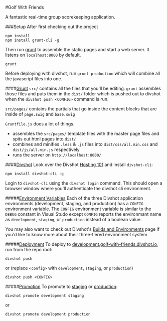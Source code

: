 #Golf With Friends

A fantastic real-time group scorekeeping application.


###Setup
After first checking out the project 
```
npm install
npm install grunt-cli -g
```

Then run [grunt](http://gruntjs.com/) to assemble the static pages and start a web server.  It listens on `localhost:8000` by default.
```
grunt
```

Before deploying with divshot, run `grunt production` which will combine all the javascript files into one.

####[Grunt](http://gruntjs.com/)
`src/` contains all the files that you'll be editing.  `grunt` assembles those files and puts them in the `dist/` folder which is pushed out to divshot when the `divshot push <CONFIG>` command is run.

`src/pages/` contains the partials that go inside the content blocks that are inside of `page.swig` and `base.swig`

`Gruntfile.js` does a lot of things.
+ assembles the `src/pages/` template files with the master page files and spits out html pages into `dist/`
+ combines and minifies `.less` & `.js` files into `dist/css/all.min.css` and `dist/js/all.min.js` respectively
+ runs the server on `http://localhost:8000/`

####[Divshot](https://divshot.com/)
Look over the Divshot [Hosting 101](http://docs.divshot.com/guides/getting-started) and install `divshot-cli`:

```
npm install divshot-cli -g
```

Login to `divshot-cli` using the `divshot login` command.  This should open a browser window where you'll authenticate the divshot cli environment.

#####[Environment Variables](http://docs.divshot.com/guides/environment-variables)
Each of the three Divshot application environments (development, staging, and production) has a `CONFIG` environment variable.  The `CONFIG` environment variable is similar to the `DEBUG` constant in Visual Studo except `CONFIG` reports the environmant name as `development`, `staging`, or `production` instead of a boolean value.

You may also want to check out Divshot's [Builds and Environments](http://docs.divshot.com/guides/builds) page if you'd like to know more about their three-tiered environment system

#####[Deployment](http://docs.divshot.com/guides/builds#deploying-to-an-environment)
To deploy to [development.golf-with-friends.divshot.io](http://development.golf-with-friends.divshot.io/), run from the repo root:
```
divshot push
```
or (replace `<config>` with `development`, `staging`, or `production`)
```
divshot push <CONFIG>
```

#####[Promotion](http://docs.divshot.com/guides/builds#promoting-builds-and-rollback)
To promote to [staging](http://staging.golf-with-friends.divshot.io/) or [production](http://golf-with-friends.divshot.io/):
```
divshot promote development staging
```
or
```
divshot promote development production
```
